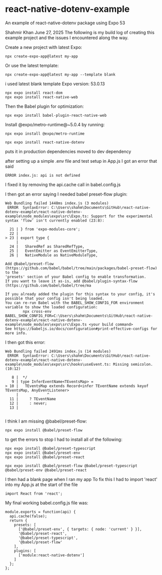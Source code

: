 # react-native-dotenv-example
An example of react-native-dotenv package using Expo 53

Shahmir Khan June 27, 2025
The following is my build log of creating this example project and the issues I encountered along the way.


Create a new project with latest Expo: 
```
npx create-expo-app@latest my-app
```

Or use the latest template: 
```
npx create-expo-app@latest my-app --template blank
```

i used latest blank template
Expo version: 53.0.13

```
npx expo install react-dom
npx expo install react-native-web
```

Then the Babel plugin for optimization:
```
npx expo install babel-plugin-react-native-web
```

Install @expo/metro-runtime@~5.0.4 by running:
```
npx expo install @expo/metro-runtime
```
```
npx expo install react-native-dotenv
```
puts it in production dependencies
moved to dev dependency

after setting up a simple .env file and test setup in App.js
I got an error that said
```
ERROR index.js: api is not defined
```
I fixed it by removing the api.cache call in babel.config.js

I then got an error saying I needed babel preset-flow plugin:

```
Web Bundling failed 1448ms index.js (3 modules)
 ERROR  SyntaxError: C:\Users\shahm\Documents\GitHub\react-native-dotenv-example\react-native-dotenv-example\node_modules\expo\src\Expo.ts: Support for the experimental syntax 'flow' isn't currently enabled (23:8):

  21 | } from 'expo-modules-core';
  22 |
> 23 | export type {
     |        ^
  24 |   SharedRef as SharedRefType,
  25 |   EventEmitter as EventEmitterType,
  26 |   NativeModule as NativeModuleType,

Add @babel/preset-flow (https://github.com/babel/babel/tree/main/packages/babel-preset-flow) to the
'presets' section of your Babel config to enable transformation.
If you want to leave it as-is, add @babel/plugin-syntax-flow (https://github.com/babel/babel/tree/ma

If you already added the plugin for this syntax to your config, it's possible that your config isn't being loaded.
You can re-run Babel with the BABEL_SHOW_CONFIG_FOR environment variable to show the loaded configuration:
        npx cross-env BABEL_SHOW_CONFIG_FOR=C:\Users\shahm\Documents\GitHub\react-native-dotenv-example\react-native-dotenv-example\node_modules\expo\src\Expo.ts <your build command>
See https://babeljs.io/docs/configuration#print-effective-configs for more info.

```

I then got this error:

```
Web Bundling failed 2491ms index.js (14 modules)
 ERROR  SyntaxError: C:\Users\shahm\Documents\GitHub\react-native-dotenv-example\react-native-dotenv-example\node_modules\expo\src\hooks\useEvent.ts: Missing semicolon. (10:12)

   8 |  */
   9 | type InferEventName<TEventsMap> =
> 10 |   TEventsMap extends Record<infer TEventName extends keyof TEventsMap, AnyEventListener>
     |             ^
  11 |     ? TEventName
  12 |     : never;
  13 |


```

I think I am missing @babel/preset-flow:
```
npx expo install @babel/preset-flow
```


to get the errors to stop I had to install all of the following:
```
npx expo install @babel/preset-typescript
npx expo install @babel/preset-env
npx expo install @babel/preset-react

npx expo install @babel/preset-flow @babel/preset-typescript @babel/preset-env @babel/preset-react
```

I then had a blank page when I ran my app
To fix this I had to import 'react' into my App.js at the start of the file

```
import React from 'react';
```

My final working babel.config.js file was:

```
module.exports = function(api) {
  api.cache(false);
  return {
    presets: [
      ['@babel/preset-env', { targets: { node: 'current' } }],
      '@babel/preset-react',
      '@babel/preset-typescript',
      '@babel/preset-flow'
    ],
    plugins: [
      ['module:react-native-dotenv']
    ]
  };
};

```


